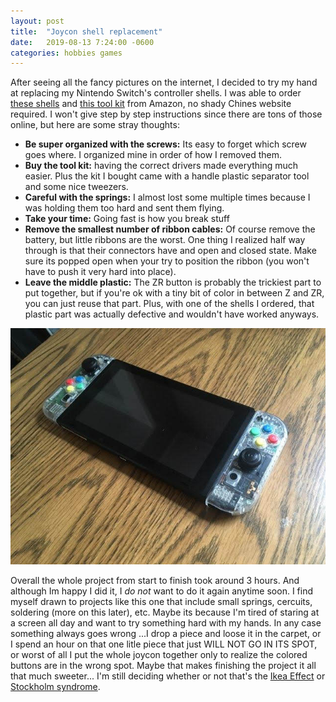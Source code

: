 ```yaml
---
layout: post
title:  "Joycon shell replacement"
date:   2019-08-13 7:24:00 -0600
categories: hobbies games
---
```


After seeing all the fancy pictures on the internet, I decided to try my hand at replacing my Nintendo Switch's controller shells. I was able to order [these shells](https://www.amazon.com/gp/product/B07527NNBG/ref=ppx_yo_dt_b_asin_title_o00_s00?ie=UTF8&psc=1) and [this tool kit](https://www.amazon.com/gp/product/B07MRJ12HX/ref=ppx_yo_dt_b_asin_title_o00_s00?ie=UTF8&psc=1) from Amazon, no shady Chines website required. I won't give step by step instructions since there are tons of those online, but here are some stray thoughts:


- __Be super organized with the screws:__ Its easy to forget which screw goes where. I organized mine in order of how I removed them.
- __Buy the tool kit:__ having the correct drivers made everything much easier. Plus the kit I bought came with a handle plastic separator tool and some nice tweezers.
- __Careful with the springs:__ I almost lost some multiple times because I was holding them too hard and sent them flying.
- __Take your time:__ Going fast is how you break stuff
- __Remove the smallest number of ribbon cables:__ Of course remove the battery, but little ribbons are the worst. One thing I realized half way through is that their connectors have and open and closed state. Make sure its popped open when your try to position the ribbon (you won't have to push it very hard into place).
- __Leave the middle plastic:__ The ZR button is probably the trickiest part to put together, but if you're ok with a tiny bit of color in between Z and ZR, you can just reuse that part. Plus, with one of the shells I ordered, that plastic part was actually defective and wouldn't have worked anyways.

![s1](/assets/images/switch_joycon.jpg)

Overall the whole project from start to finish took around 3 hours. And although Im happy I did it, I _do not_ want to do it again anytime soon. I find myself drawn to projects like this one that include small springs, cercuits, soldering (more on this later), etc. Maybe its because I'm tired of staring at a screen all day and want to try something hard with my hands. In any case something always goes wrong ...I drop a piece and loose it in the carpet, or I spend an hour on that one litle piece that just WILL NOT GO IN ITS SPOT, or worst of all I put the whole joycon together only to realize the colored buttons are in the wrong spot. Maybe that makes finishing the project it all that much sweeter... I'm still deciding whether or not that's the [Ikea Effect](https://en.wikipedia.org/wiki/IKEA_effect) or [Stockholm syndrome](https://en.m.wikipedia.org/wiki/Stockholm_syndrome).

